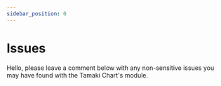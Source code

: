 ```yaml
---
sidebar_position: 0
---
```


# Issues

Hello, please leave a comment below with any non-sensitive issues you may have found with the Tamaki Chart's module.

<script src="https://utteranc.es/client.js"
        repo="TamakiControl/tamaki-charts-docs"
        issue-term="title"
        label="User Issue"
        theme="preferred-color-scheme"
        crossorigin="anonymous"
        async>
</script>